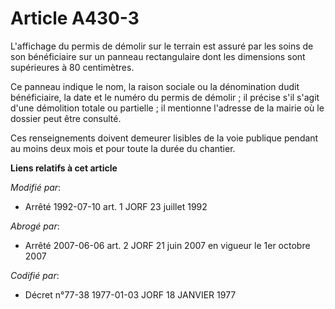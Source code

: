 # Article A430-3

L'affichage du permis de démolir sur le terrain est assuré par les soins de son bénéficiaire sur un panneau rectangulaire
dont les dimensions sont supérieures à 80 centimètres.

Ce panneau indique le nom, la raison sociale ou la dénomination dudit bénéficiaire, la date et le numéro du permis de
démolir ; il précise s'il s'agit d'une démolition totale ou partielle ; il mentionne l'adresse de la mairie où le dossier
peut être consulté.

Ces renseignements doivent demeurer lisibles de la voie publique pendant au moins deux mois et pour toute la durée du
chantier.

**Liens relatifs à cet article**

_Modifié par_:

  - Arrêté 1992-07-10 art. 1 JORF 23 juillet 1992

_Abrogé par_:

  - Arrêté 2007-06-06 art. 2 JORF 21 juin 2007 en vigueur le 1er octobre 2007

_Codifié par_:

  - Décret n°77-38 1977-01-03 JORF 18 JANVIER 1977
